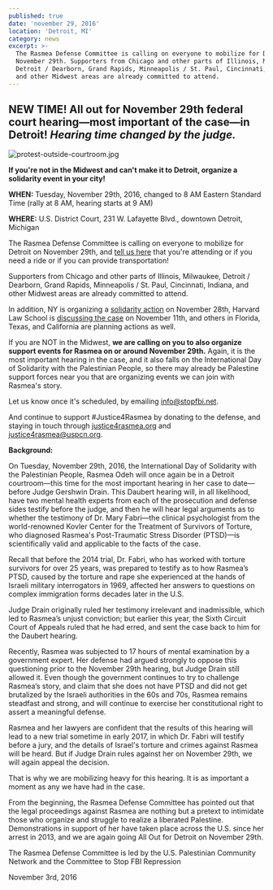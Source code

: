 ```yaml
---
published: true
date: 'november 29, 2016'
location: 'Detroit, MI'
category: news
excerpt: >-
  The Rasmea Defense Committee is calling on everyone to mobilize for Detroit on
  November 29th. Supporters from Chicago and other parts of Illinois, Milwaukee,
  Detroit / Dearborn, Grand Rapids, Minneapolis / St. Paul, Cincinnati, Indiana,
  and other Midwest areas are already committed to attend.
---
```

## NEW TIME! All out for November 29th federal court hearing—most important of the case—in Detroit! _Hearing time changed by the judge._ 

![protest-outside-courtroom.jpg]({{site.baseurl}}/assets/img/protest-outside-courtroom.jpg)

**If you're not in the Midwest and can't make it to Detroit, organize a solidarity event in your city!**

**WHEN:** Tuesday, November 29th, 2016, changed to 8 AM Eastern Standard Time (rally at 8 AM, hearing starts at 9 AM)

**WHERE:** U.S. District Court, 231 W. Lafayette Blvd., downtown Detroit, Michigan

The Rasmea Defense Committee is calling on everyone to mobilize for Detroit on November 29th, and [tell us here](https://docs.google.com/forms/d/e/1FAIpQLSf-k4-2GM_TKeXQPWy6NjoKyRblZReGY12B2XggGJPLfOaeLQ/viewform?c=0&w=1) that you're attending or if you need a ride or if you can provide transportation!

Supporters from Chicago and other parts of Illinois, Milwaukee, Detroit / Dearborn, Grand Rapids, Minneapolis / St. Paul, Cincinnati, Indiana, and other Midwest areas are already committed to attend.

In addition, NY is organizing a [solidarity action](https://www.facebook.com/events/1378998515443718/) on November 28th, Harvard Law School is [discussing the case](https://www.facebook.com/events/410084972448900/) on November 11th, and others in Florida, Texas, and California are planning actions as well.

If you are NOT in the Midwest, **we are calling on you to also organize support events for Rasmea on or around November 29th.** Again, it is the most important hearing in the case, and it also falls on the International Day of Solidarity with the Palestinian People, so there may already be Palestine support forces near you that are organizing events we can join with Rasmea's story.

Let us know once it's scheduled, by emailing [info@stopfbi.net](mailto:info@stopfbi.net).

And continue to support #Justice4Rasmea by donating to the defense, and staying in touch through [justice4rasmea.org](http://justice4rasmea.org/) and [justice4rasmea@uspcn.org](mailto:justice4rasmea@uspcn.org).

**Background:**

On Tuesday, November 29th, 2016, the International Day of Solidarity with the Palestinian People, Rasmea Odeh will once again be in a Detroit courtroom—this time for the most important hearing in her case to date—before Judge Gershwin Drain.  This Daubert hearing will, in all likelihood, have two mental health experts from each of the prosecution and defense sides testify before the judge, and then he will hear legal arguments as to whether the testimony of Dr. Mary Fabri—the clinical psychologist from the world-renowned Kovler Center for the Treatment of Survivors of Torture, who diagnosed Rasmea's Post-Traumatic Stress Disorder (PTSD)—is scientifically valid and applicable to the facts of the case.

Recall that before the 2014 trial, Dr. Fabri, who has worked with torture survivors for over 25 years, was prepared to testify as to how Rasmea’s PTSD, caused by the torture and rape she experienced at the hands of Israeli military interrogators in 1969, affected her answers to questions on complex immigration forms decades later in the U.S.

Judge Drain originally ruled her testimony irrelevant and inadmissible, which led to Rasmea’s unjust conviction; but earlier this year, the Sixth Circuit Court of Appeals ruled that he had erred, and sent the case back to him for the Daubert hearing.

Recently, Rasmea was subjected to 17 hours of mental examination by a government expert.  Her defense had argued strongly to oppose this questioning prior to the November 29th hearing, but Judge Drain still allowed it.  Even though the government continues to try to challenge Rasmea’s story, and claim that she does not have PTSD and did not get brutalized by the Israeli authorities in the 60s and 70s, Rasmea remains steadfast and strong, and will continue to exercise her constitutional right to assert a meaningful defense.

Rasmea and her lawyers are confident that the results of this hearing will lead to a new trial sometime in early 2017, in which Dr. Fabri will testify before a jury, and the details of Israel's torture and crimes against Rasmea will be heard.  But if Judge Drain rules against her on November 29th, we will again appeal the decision.

That is why we are mobilizing heavy for this hearing.  It is as important a moment as any we have had in the case.

From the beginning, the Rasmea Defense Committee has pointed out that the legal proceedings against Rasmea are nothing but a pretext to intimidate those who organize and struggle to realize a liberated Palestine.  Demonstrations in support of her have taken place across the U.S. since her arrest in 2013, and we are again going All Out for Detroit on November 29th.

The Rasmea Defense Committee is led by the U.S. Palestinian Community Network and the Committee to Stop FBI Repression

November 3rd, 2016
